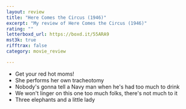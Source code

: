 ```yaml
---
layout: review
title: "Here Comes the Circus (1946)"
excerpt: "My review of Here Comes the Circus (1946)"
rating: ""
letterboxd_url: https://boxd.it/55ARA9
mst3k: true
rifftrax: false
category: movie_review

---
```


* Get your red hot moms!
* She performs her own tracheotomy
* Nobody's gonna tell a Navy man when he's had too much to drink
* We won't linger on this one too much folks, there's not much to it
* Three elephants and a little lady